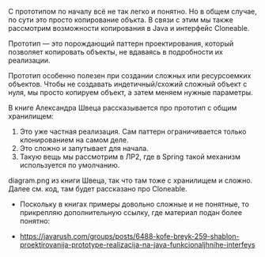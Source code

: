 С прототипом по началу всё не так легко и понятно.
Но в общем случае, по сути это просто копирование объкта. В связи с этим мы
также рассмотрим возможности копирования в Java и интерфейс Cloneable.

Прототип — это порождающий паттерн проектирования,
который позволяет копировать объекты, не вдаваясь в
подробности их реализации.

Прототип особенно полезен при создании сложных или ресурсоемких объектов.
Чтобы не создавать индетичный/схожий сложный объект с нуля, мы просто копируем объект, а затем
меняем нужные параметры.

В книге Александра Швеца рассказывается про прототип с общим хранилищем:
1. Это уже частная реализация. Сам паттерн ограничивается только клонированием на самом деле.
2. Это сложно и запутывает для начала.
3. Такую вещь мы рассмотрим в ЛР2, где в Spring такой механизм используется по умолчанию.

diagram.png из книги Швеца, так что там тоже с хранилищем и сложно. 
Далее см. код, там будет рассказано про Cloneable.

* Поскольку в книгах примеры довольно сложные и не понятные, то
прикрепляю дополнительную ссылку, где материал подан более понятно:
- https://javarush.com/groups/posts/6488-kofe-breyk-259-shablon-proektirovanija-prototype-realizacija-na-java-funkcionaljhnihe-interfeys

